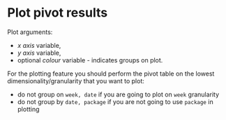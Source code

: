 Plot pivot results
========================================================

Plot arguments:
 - *x axis* variable,
 - *y axis* variable,
 - optional *colour* variable - indicates groups on plot.

For the plotting feature you should perform the pivot table on the lowest dimensionality/granularity that you want to plot: 
 - do not group on `week, date` if you are going to plot on `week` granularity
 - do not group by `date, package` if you are not going to use `package` in plotting

